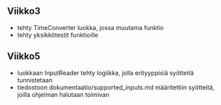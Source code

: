## Viikko3

- tehty TimeConverter luokka, jossa muutama funktio
- tehty yksikkötestit funktioille

## Viikko5
- luokkaan InputReader tehty logiikka, jolla erityyppisiä syötteitä tunnistetaan
- tiedostoon dokumentaatio/supported_inputs.md määritettiin syötteitä, joilla ohjelman halutaan toimivan 